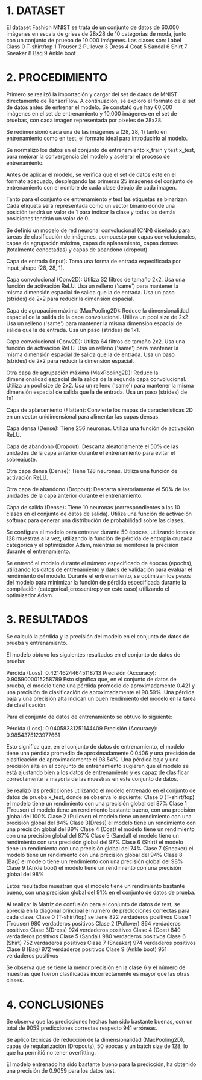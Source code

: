 # 1.	DATASET
El dataset Fashion MNIST se trata de un conjunto de datos de 60.000 imágenes en escala de grises de 28x28 de 10 categorías de moda, junto con un conjunto de prueba de 10.000 imágenes. Las clases son:
Label	Class
0	T-shirt/top
1	Trouser
2	Pullover
3	Dress
4	Coat
5	Sandal
6	Shirt
7	Sneaker
8	Bag
9	Ankle boot

# 2.	PROCEDIMIENTO
Primero se realizó la importación y cargar del set de datos de MNIST directamente de TensorFlow. A continuación, se exploró el formato de el set de datos antes de entrenar el modelo. Se constató que hay 60,000 imágenes en el set de entrenamiento y 10,000 imágenes en el set de pruebas, con cada imagen representada por pixeles de 28x28.

Se redimensionó cada una de las imágenes a (28, 28, 1) tanto en entrenamiento como en test, el formato ideal para introducirlo al modelo.

Se normalizó los datos en el conjunto de entrenamiento x_train y test x_test, para mejorar la convergencia del modelo y acelerar el proceso de entrenamiento.

Antes de aplicar el modelo, se verifica que el set de datos este en el formato adecuado, desplegando las primeras 25 imágenes del conjunto de entrenamiento con el nombre de cada clase debajo de cada imagen.

Tanto para el conjunto de entrenamiento y test las etiquetas se binarizan. Cada etiqueta será representada como un vector binario donde una posición tendrá un valor de 1 para indicar la clase y todas las demás posiciones tendrán un valor de 0.


Se definió un modelo de red neuronal convolucional (CNN) diseñado para tareas de clasificación de imágenes, compuesto por capas convolucionales, capas de agrupación máxima, capas de aplanamiento, capas densas (totalmente conectadas) y capas de abandono (dropout) 

Capa de entrada (Input): Toma una forma de entrada especificada por input_shape (28, 28, 1).

Capa convolucional (Conv2D): 
Utiliza 32 filtros de tamaño 2x2. Usa una función de activación ReLU.
Usa un relleno ('same') para mantener la misma dimensión espacial de salida que la de entrada.
Usa un paso (strides) de 2x2 para reducir la dimensión espacial.

Capa de agrupación máxima (MaxPooling2D):
Reduce la dimensionalidad espacial de la salida de la capa convolucional.
Utiliza un pool size de 2x2.
Usa un relleno ('same') para mantener la misma dimensión espacial de salida que la de entrada.
Usa un paso (strides) de 1x1.

Capa convolucional (Conv2D):
Utiliza 64 filtros de tamaño 2x2.
Usa una función de activación ReLU.
Usa un relleno ('same') para mantener la misma dimensión espacial de salida que la de entrada.
Usa un paso (strides) de 2x2 para reducir la dimensión espacial.

Otra capa de agrupación máxima (MaxPooling2D):
Reduce la dimensionalidad espacial de la salida de la segunda capa convolucional.
Utiliza un pool size de 2x2.
Usa un relleno ('same') para mantener la misma dimensión espacial de salida que la de entrada.
Usa un paso (strides) de 1x1.

Capa de aplanamiento (Flatten):
Convierte los mapas de características 2D en un vector unidimensional para alimentar las capas densas.

Capa densa (Dense):
Tiene 256 neuronas.
Utiliza una función de activación ReLU.

Capa de abandono (Dropout):
Descarta aleatoriamente el 50% de las unidades de la capa anterior durante el entrenamiento para evitar el sobreajuste.

Otra capa densa (Dense):
Tiene 128 neuronas.
Utiliza una función de activación ReLU.

Otra capa de abandono (Dropout):
Descarta aleatoriamente el 50% de las unidades de la capa anterior durante el entrenamiento.

Capa de salida (Dense):
Tiene 10 neuronas (correspondientes a las 10 clases en el conjunto de datos de salida).
Utiliza una función de activación softmax para generar una distribución de probabilidad sobre las clases.

Se configura el modelo para entrenar durante 50 épocas, utilizando lotes de 128 muestras a la vez, utilizando la función de pérdida de entropía cruzada categórica y el optimizador Adam, mientras se monitorea la precisión durante el entrenamiento.

Se entrenó el modelo durante el número especificado de épocas (epochs), utilizando los datos de entrenamiento y datos de validación para evaluar el rendimiento del modelo. Durante el entrenamiento, se optimizan los pesos del modelo para minimizar la función de pérdida especificada durante la compilación (categorical_crossentropy en este caso) utilizando el optimizador Adam.


# 3.	RESULTADOS
Se calculó la pérdida y la precisión del modelo en el conjunto de datos de prueba y entrenamiento.

El modelo obtuvo los siguientes resultados en el conjunto de datos de prueba:

Pérdida (Loss): 0.42146244645118713
Precisión (Accuracy): 0.9059000015258789
Esto significa que, en el conjunto de datos de prueba, el modelo tiene una pérdida promedio de aproximadamente 0.421 y una precisión de clasificación de aproximadamente el 90.59%. Una pérdida baja y una precisión alta indican un buen rendimiento del modelo en la tarea de clasificación.

Para el conjunto de datos de entrenamiento se obtuvo lo siguiente:

Pérdida (Loss): 0.04058331251144409
Precisión (Accuracy): 0.9854375123977661

Esto significa que, en el conjunto de datos de entrenamiento, el modelo tiene una pérdida promedio de aproximadamente 0.0406 y una precisión de clasificación de aproximadamente el 98.54%. Una pérdida baja y una precisión alta en el conjunto de entrenamiento sugieren que el modelo se está ajustando bien a los datos de entrenamiento y es capaz de clasificar correctamente la mayoría de las muestras en este conjunto de datos.


Se realizó las predicciones utilizando el modelo entrenado en el conjunto de datos de prueba x_test, donde se observa lo siguiente: 
Clase 0 (T-shirt/top) el modelo tiene un rendimiento con una precisión global del 87%
Clase 1 (Trouser) el modelo tiene un rendimiento bastante bueno, con una precisión global del 100%
Clase 2 (Pullover) el modelo tiene un rendimiento con una precisión global del 84%
Clase 3(Dress) el modelo tiene un rendimiento con una precisión global del 89%
Clase 4 (Coat) el modelo tiene un rendimiento con una precisión global del 87%
Clase 5 (Sandal) el modelo tiene un rendimiento con una precisión global del 97%
Clase 6 (Shirt) el modelo tiene un rendimiento con una precisión global del 74%
Clase 7 (Sneaker) el modelo tiene un rendimiento con una precisión global del 94%
Clase 8 (Bag) el modelo tiene un rendimiento con una precisión global del 98%
Clase 9 (Ankle boot) el modelo tiene un rendimiento con una precisión global del 98%

Estos resultados muestran que el modelo tiene un rendimiento bastante bueno, con una precisión global del 91% en el conjunto de datos de prueba. 

Al realizar la Matriz de confusión para el conjunto de datos de test, se aprecia en la diagonal principal el número de predicciones correctas para cada clase. 
Clase 0 (T-shirt/top) se tiene 822 verdaderos positivos 
Clase 1 (Trouser) 980 verdaderos positivos 
Clase 2 (Pullover) 864 verdaderos positivos
Clase 3(Dress) 924 verdaderos positivos 
Clase 4 (Coat) 840 verdaderos positivos
Clase 5 (Sandal) 980 verdaderos positivos
Clase 6 (Shirt) 752 verdaderos positivos
Clase 7 (Sneaker) 974 verdaderos positivos
Clase 8 (Bag) 972 verdaderos positivos
Clase 9 (Ankle boot) 951 verdaderos positivos

Se observa que se tiene la menor precisión en la clase 6 y el número de muestras que fueron clasificadas incorrectamente es mayor que las otras clases.


# 4.	CONCLUSIONES
Se observa que las predicciones hechas han sido bastante buenas, con un total de 9059 predicciones correctas respecto 941 erróneas.

Se aplicó técnicas de reducción de la dimensionalidad (MaxPooling2D), capas de regularización (Dropouts), 50 épocas y un batch size de 128, lo que ha permitió no tener overfitting.

El modelo entrenado ha sido bastante bueno para la predicción, ha obtenido una precisión de 0.9059 para los datos test.


